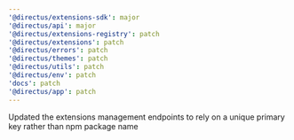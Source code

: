 ```yaml
---
'@directus/extensions-sdk': major
'@directus/api': major
'@directus/extensions-registry': patch
'@directus/extensions': patch
'@directus/errors': patch
'@directus/themes': patch
'@directus/utils': patch
'@directus/env': patch
'docs': patch
'@directus/app': patch
---
```


Updated the extensions management endpoints to rely on a unique primary key rather than npm package name
